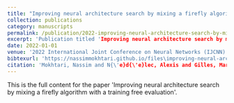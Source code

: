 ```yaml
---
title: "Improving neural architecture search by mixing a firefly algorithm with a training free evaluation"
collection: publications
category: manuscripts
permalink: /publication/2022-improving-neural-architecture-search-by-mixing-a-firefly-algorithm-with-a-training-free-evaluation
excerpt: 'Publication titled 'Improving neural architecture search by mixing a firefly algorithm with a training free evaluation' by Mokhtari, Nassim and N{\'e}d{\'e}lec, Alexis and Gilles, Marl{\`e}ne and De Loor, Pierre.'
date: 2022-01-01
venue: '2022 International Joint Conference on Neural Networks (IJCNN)'
bibtexurl: 'https://nassimmokhtari.github.io/files\improving-neural-architecture-search-by-mixing-a-firefly-algorithm-with-a-training-free-evaluation.bib'
citation: 'Mokhtari, Nassim and N{\'e}d{\'e}lec, Alexis and Gilles, Marl{\`e}ne and De Loor, Pierre (2022). &quot;Improving neural architecture search by mixing a firefly algorithm with a training free evaluation.&quot; <i>2022 International Joint Conference on Neural Networks (IJCNN)</i>.'
---
```

This is the full content for the paper 'Improving neural architecture search by mixing a firefly algorithm with a training free evaluation'.
